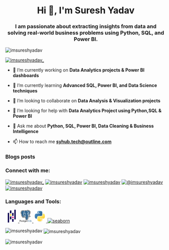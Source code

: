 <h1 align="center">Hi 👋, I'm Suresh Yadav</h1>
<h3 align="center">I am passionate about extracting insights from data and solving real-world business problems using Python, SQL, and Power BI.</h3>

<p align="left"> <img src="https://komarev.com/ghpvc/?username=imsureshyadav&label=Profile%20views&color=0e75b6&style=flat" alt="imsureshyadav" /> </p>

<p align="left"> <a href="https://twitter.com/imsureshyadav_" target="blank"><img src="https://img.shields.io/twitter/follow/imsureshyadav_?logo=twitter&style=for-the-badge" alt="imsureshyadav_" /></a> </p>

- 🔭 I’m currently working on **Data Analytics projects & Power BI dashboards**

- 🌱 I’m currently learning **Advanced SQL, Power BI, and Data Science techniques**

- 👯 I’m looking to collaborate on **Data Analysis & Visualization projects**

- 🤝 I’m looking for help with **Data Analytics Project using Python,SQL & Power BI**

- 💬 Ask me about **Python, SQL, Power BI, Data Cleaning & Business Intelligence**

- 📫 How to reach me **syhub.tech@outline.com**

### Blogs posts
<!-- BLOG-POST-LIST:START -->
<!-- BLOG-POST-LIST:END -->

<h3 align="left">Connect with me:</h3>
<p align="left">
<a href="https://twitter.com/imsureshyadav_" target="blank"><img align="center" src="https://raw.githubusercontent.com/rahuldkjain/github-profile-readme-generator/master/src/images/icons/Social/twitter.svg" alt="imsureshyadav_" height="30" width="40" /></a>
<a href="https://linkedin.com/in/imsureshyadav" target="blank"><img align="center" src="https://raw.githubusercontent.com/rahuldkjain/github-profile-readme-generator/master/src/images/icons/Social/linked-in-alt.svg" alt="imsureshyadav" height="30" width="40" /></a>
<a href="https://instagram.com/imsureshyadav" target="blank"><img align="center" src="https://raw.githubusercontent.com/rahuldkjain/github-profile-readme-generator/master/src/images/icons/Social/instagram.svg" alt="imsureshyadav" height="30" width="40" /></a>
<a href="https://medium.com/@imsureshyadav" target="blank"><img align="center" src="https://raw.githubusercontent.com/rahuldkjain/github-profile-readme-generator/master/src/images/icons/Social/medium.svg" alt="@imsureshyadav" height="30" width="40" /></a>
<a href="https://www.leetcode.com/imsureshyadav" target="blank"><img align="center" src="https://raw.githubusercontent.com/rahuldkjain/github-profile-readme-generator/master/src/images/icons/Social/leet-code.svg" alt="imsureshyadav" height="30" width="40" /></a>
</p>

<h3 align="left">Languages and Tools:</h3>
<p align="left"> <a href="https://pandas.pydata.org/" target="_blank" rel="noreferrer"> <img src="https://raw.githubusercontent.com/devicons/devicon/2ae2a900d2f041da66e950e4d48052658d850630/icons/pandas/pandas-original.svg" alt="pandas" width="40" height="40"/> </a> <a href="https://www.postgresql.org" target="_blank" rel="noreferrer"> <img src="https://raw.githubusercontent.com/devicons/devicon/master/icons/postgresql/postgresql-original-wordmark.svg" alt="postgresql" width="40" height="40"/> </a> <a href="https://www.python.org" target="_blank" rel="noreferrer"> <img src="https://raw.githubusercontent.com/devicons/devicon/master/icons/python/python-original.svg" alt="python" width="40" height="40"/> </a> <a href="https://seaborn.pydata.org/" target="_blank" rel="noreferrer"> <img src="https://seaborn.pydata.org/_images/logo-mark-lightbg.svg" alt="seaborn" width="40" height="40"/> </a> </p>

<p><img align="left" src="https://github-readme-stats.vercel.app/api/top-langs?username=imsureshyadav&show_icons=true&locale=en&layout=compact" alt="imsureshyadav" /></p>

<p>&nbsp;<img align="center" src="https://github-readme-stats.vercel.app/api?username=imsureshyadav&show_icons=true&locale=en" alt="imsureshyadav" /></p>

<p><img align="center" src="https://github-readme-streak-stats.herokuapp.com/?user=imsureshyadav&" alt="imsureshyadav" /></p>
